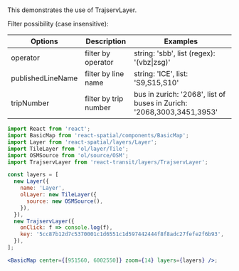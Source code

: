 #

This demonstrates the use of TrajservLayer.

Filter possibility (case insensitive):

| Options           | Description            | Examples                                                               |
|-------------------|------------------------|------------------------------------------------------------------------|
| operator          | filter by operator     | string: 'sbb', list (regex): '(vbz\|zsg)'                              |
| publishedLineName | filter by line name    | string: 'ICE',  list: 'S9,S15,S10'                                     |
| tripNumber        | filter by trip number  | bus in zurich: '2068', list of buses in Zurich: '2068,3003,3451,3953'  |


```jsx
import React from 'react';
import BasicMap from 'react-spatial/components/BasicMap';
import Layer from 'react-spatial/layers/Layer';
import TileLayer from 'ol/layer/Tile';
import OSMSource from 'ol/source/OSM';
import TrajservLayer from 'react-transit/layers/TrajservLayer';

const layers = [
  new Layer({
    name: 'Layer',
    olLayer: new TileLayer({
      source: new OSMSource(),
    }),
  }),
  new TrajservLayer({
    onClick: f => console.log(f),
    key: '5cc87b12d7c5370001c1d6551c1d597442444f8f8adc27fefe2f6b93',
  }),
];

<BasicMap center={[951560, 6002550]} zoom={14} layers={layers} />;
```
